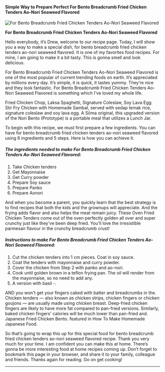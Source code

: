             

#### Simple Way to Prepare Perfect For Bento Breadcrumb Fried Chicken Tenders Ao-Nori Seaweed Flavored

![For Bento Breadcrumb Fried Chicken Tenders Ao-Nori Seaweed Flavored](https://img-global.cpcdn.com/recipes/5714477434535936/751x532cq70/for-bento-breadcrumb-fried-chicken-tenders-ao-nori-seaweed-flavored-recipe-main-photo.jpg)

**For Bento Breadcrumb Fried Chicken Tenders Ao-Nori Seaweed Flavored**

Hello everybody, it’s Drew, welcome to our recipe page. Today, I will show you a way to make a special dish, for bento breadcrumb fried chicken tenders ao-nori seaweed flavored. It is one of my favorites food recipes. For mine, I am going to make it a bit tasty. This is gonna smell and look delicious.

For Bento Breadcrumb Fried Chicken Tenders Ao-Nori Seaweed Flavored is one of the most popular of current trending foods on earth. It’s appreciated by millions every day. It’s simple, it is quick, it tastes yummy. They’re nice and they look fantastic. For Bento Breadcrumb Fried Chicken Tenders Ao-Nori Seaweed Flavored is something which I’ve loved my whole life.

Fried Chicken Chop, Laksa Spaghetti, Signature Coleslaw, Soy Lava Egg. Stir Fry Chicken with Homemade Sambal, served with sedap lemak rice, signature coleslaw and soy lava egg. A Sōma original, this upgraded version of the Nori Bento (Prototype) is a portable meal that utilizes a Lunch Jar.

To begin with this recipe, we must first prepare a few ingredients. You can have for bento breadcrumb fried chicken tenders ao-nori seaweed flavored using 6 ingredients and 5 steps. Here is how you can achieve it.

##### The ingredients needed to make For Bento Breadcrumb Fried Chicken Tenders Ao-Nori Seaweed Flavored:

1.  Take Chicken tenders
2.  Get Mayonnaise
3.  Get Curry powder
4.  Prepare Soy sauce
5.  Prepare Panko
6.  Prepare Aonori

And when you become a parent, you quickly learn that the best strategy is to find recipes that both the kids and the grownups will appreciate. And the frying adds flavor and also helps the meat remain juicy. These Oven Fried Chicken Tenders come out of the oven perfectly golden all over and super crunchy just like they've been deep fried. You'll love the irresistible parmesan flavour in the crunchy breadcrumb crust!

##### Instructions to make For Bento Breadcrumb Fried Chicken Tenders Ao-Nori Seaweed Flavored:

1.  Cut the chicken tenders into 1 cm pieces. Coat in soy sauce.
2.  Coat the tenders with mayonnaise and curry powder.
3.  Cover the chicken from Step 2 with panko and ao-nori.
4.  Cook until golden brown in a teflon frying pan. The oil will render from the mayonnaise, so no need to add any.
5.  A version with basil -.

AND you won't get your fingers caked with batter and breadcrumbs in the. Chicken tenders — also known as chicken strips, chicken fingers or chicken goujons — are usually made using chicken breast. Deep-fried chicken fingers are likely to have more fat compared to pan-fried versions. Similarly, baked chicken fingers' calories will be much lower than pan-fried and. Japanese Fried Chicken Bento. featured in How To Make Homemade Japanese Food.

So that’s going to wrap this up for this special food for bento breadcrumb fried chicken tenders ao-nori seaweed flavored recipe. Thank you very much for your time. I am confident you can make this at home. There’s gonna be more interesting food at home recipes coming up. Don’t forget to bookmark this page in your browser, and share it to your family, colleague and friends. Thanks again for reading. Go on get cooking!

* * *
